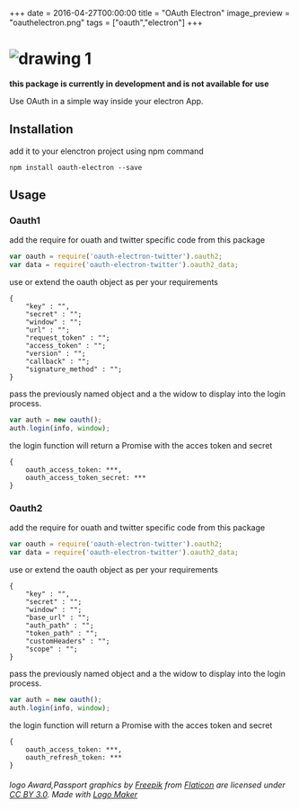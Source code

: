 +++
date = 2016-04-27T00:00:00
title = "OAuth Electron"
image_preview = "oauthelectron.png"
tags = ["oauth","electron"]
+++
# ![drawing 1](https://cloud.githubusercontent.com/assets/3071208/14776049/cb6164ea-0ac3-11e6-8219-c8a46a56e3e5.png)

**this package is currently in development and is not available for use**

Use OAuth in a simple way inside your electron App.

## Installation

add it to your elenctron project using npm command
```
npm install oauth-electron --save
```

## Usage

### Oauth1

add the require for ouath and twitter specific code from this package

```js
var oauth = require('oauth-electron-twitter').oauth2;
var data = require('oauth-electron-twitter').oauth2_data;
```

use or extend the oauth object as per your requirements
```
{
    "key" : "",
    "secret" : "";
    "window" : "";
    "url" : "";
    "request_token" : "";
    "access_token" : "";
    "version" : "";
    "callback" : "";
    "signature_method" : "";
}
```
pass the previously named object and a the widow to display into the login process.
```js
var auth = new oauth();
auth.login(info, window);
```
the login function will return a Promise with the acces token and secret
```
{
    oauth_access_token: ***,
    oauth_access_token_secret: ***
}
```

### Oauth2

add the require for ouath and twitter specific code from this package

```js
var oauth = require('oauth-electron-twitter').oauth2;
var data = require('oauth-electron-twitter').oauth2_data;
```
use or extend the oauth object as per your requirements
```
{
    "key" : "",
    "secret" : "";
    "window" : "";
    "base_url" : "";
    "auth_path" : "";
    "token_path" : "";
    "customHeaders" : "";
    "scope" : "";
}
```
pass the previously named object and a the widow to display into the login process.
```js
var auth = new oauth();
auth.login(info, window);
```
the login function will return a Promise with the acces token and secret
```
{
    oauth_access_token: ***,
    oauth_refresh_token: ***
}
```

###### logo Award,Passport graphics by <a href="http://www.freepik.com/">Freepik</a> from <a href="http://www.flaticon.com/">Flaticon</a> are licensed under <a href="http://creativecommons.org/licenses/by/3.0/" title="Creative Commons BY 3.0">CC BY 3.0</a>. Made with <a href="http://logomakr.com" title="Logo Maker">Logo Maker</a>

